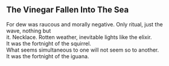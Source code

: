 The Vinegar Fallen Into The Sea
-------------------------------
For dew was raucous and morally negative. Only ritual, just the  
wave, nothing but  
it. Necklace. Rotten weather, inevitable lights like the elixir.  
It was the fortnight of the squirrel.  
What seems simultaneous to one will not seem so to another.  
It was the fortnight of the iguana.  
